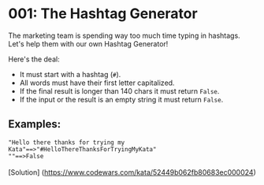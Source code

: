 # 001: The Hashtag Generator

The marketing team is spending way too much time typing in hashtags.
Let's help them with our own Hashtag Generator!

Here's the deal:

- It must start with a hashtag (`#`).
- All words must have their first letter capitalized.
- If the final result is longer than 140 chars it must return `False`.
- If the input or the result is an empty string it must return `False`.

## Examples:

`"Hello there thanks for trying my Kata"==>"#HelloThereThanksForTryingMyKata"`<br>
`""==>False`<br>
                                       
<br>[Solution] (https://www.codewars.com/kata/52449b062fb80683ec000024)